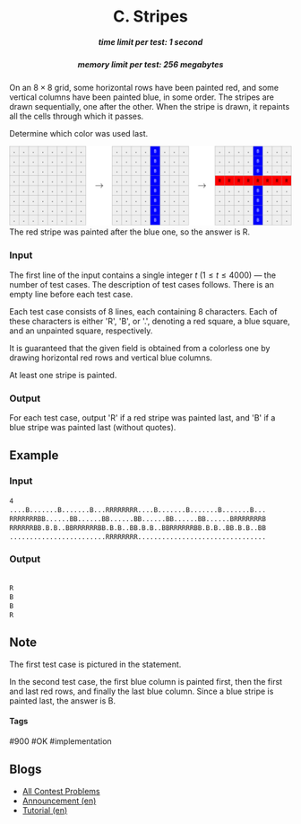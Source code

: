 <h1 style='text-align: center;'> C. Stripes</h1>

<h5 style='text-align: center;'>time limit per test: 1 second</h5>
<h5 style='text-align: center;'>memory limit per test: 256 megabytes</h5>

On an $8 \times 8$ grid, some horizontal rows have been painted red, and some vertical columns have been painted blue, in some order. The stripes are drawn sequentially, one after the other. When the stripe is drawn, it repaints all the cells through which it passes.

Determine which color was used last.

 ![](images/e44018546a770848b159d608b884d02eee49e4d4.png) The red stripe was painted after the blue one, so the answer is R. 
### Input

The first line of the input contains a single integer $t$ ($1 \leq t \leq 4000$) — the number of test cases. The description of test cases follows. There is an empty line before each test case.

Each test case consists of $8$ lines, each containing $8$ characters. Each of these characters is either 'R', 'B', or '.', denoting a red square, a blue square, and an unpainted square, respectively.

It is guaranteed that the given field is obtained from a colorless one by drawing horizontal red rows and vertical blue columns.

At least one stripe is painted.

### Output

For each test case, output 'R' if a red stripe was painted last, and 'B' if a blue stripe was painted last (without quotes).

## Example

### Input


```text
4  
....B.......B.......B...RRRRRRRR....B.......B.......B.......B...  
RRRRRRRBB......BB......BB......BB......BB......BB......BRRRRRRRB  
RRRRRRBB.B.B..BBRRRRRRBB.B.B..BB.B.B..BBRRRRRRBB.B.B..BB.B.B..BB  
........................RRRRRRRR................................
```
### Output

```text

R
B
B
R

```
## Note

The first test case is pictured in the statement.

In the second test case, the first blue column is painted first, then the first and last red rows, and finally the last blue column. Since a blue stripe is painted last, the answer is B.



#### Tags 

#900 #OK #implementation 

## Blogs
- [All Contest Problems](../Codeforces_Round_827_(Div._4).md)
- [Announcement (en)](../blogs/Announcement_(en).md)
- [Tutorial (en)](../blogs/Tutorial_(en).md)
